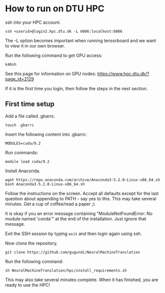# How to run on DTU HPC
ssh into your HPC account.

`
ssh <userid>@login2.hpc.dtu.dk -L 6006:localhost:6006
`

The -L option becomes important when running tensorboard and we want to view it in our own browser.

Run the following command to get GPU access:

`
k40sh
`

See this page for information on GPU nodes: https://www.hpc.dtu.dk/?page_id=2129

If it is the first time you login, then follow the steps in the next section.

## First time setup
Add a file called .gbarrc.

`
touch .gbarrc
`

Insert the following content into .gbarrc:

`
MODULES=cuda/9.2
`

Run commands:

`
module load cuda/9.2
`

Install Anaconda.

`
wget https://repo.anaconda.com/archive/Anaconda3-5.2.0-Linux-x86_64.sh
bash Anaconda3-5.2.0-Linux-x86_64.sh
`

Follow the instructions on the screen. Accept all defaults except for the last question about appending to PATH - say yes to this. This may take several minutes. Get a cup of coffee/read a paper ;)

It is okay if you an error message containing "ModuleNotFoundError: No module named 'conda'" at the end of the installation. Just ignore that message.

Exit the SSH session by typing `exit` and then login again using ssh.

Now clone the repository.

`
git clone https://github.com/gugundi/NeuralMachineTranslation
`

Run the following command:

`
sh NeuralMachineTranslation/hpc/install_requirements.sh
`

This may also take several minutes complete. When it has finished, you are ready to use the HPC!
